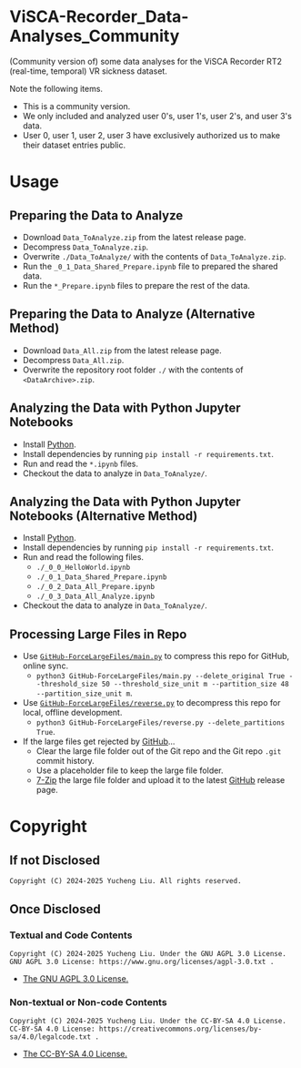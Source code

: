 # ViSCA-Recorder_Data-Analyses_Community

(Community version of) some data analyses for the ViSCA Recorder RT2 (real-time, temporal) VR sickness dataset.

Note the following items.

- This is a community version.
- We only included and analyzed user 0's, user 1's, user 2's, and user 3's data.
- User 0, user 1, user 2, user 3 have exclusively authorized us to make their dataset entries public.

# Usage
## Preparing the Data to Analyze

- Download `Data_ToAnalyze.zip` from the latest release page.
- Decompress `Data_ToAnalyze.zip`.
- Overwrite `./Data_ToAnalyze/` with the contents of `Data_ToAnalyze.zip`.
- Run the `_0_1_Data_Shared_Prepare.ipynb` file to prepared the shared data.
- Run the `*_Prepare.ipynb` files to prepare the rest of the data.

## Preparing the Data to Analyze (Alternative Method)

- Download `Data_All.zip` from the latest release page.
- Decompress `Data_All.zip`.
- Overwrite the repository root folder `./` with the contents of `<DataArchive>.zip`.

## Analyzing the Data with Python Jupyter Notebooks

- Install [Python](https://www.python.org/).
- Install dependencies by running `pip install -r requirements.txt`.
- Run and read the `*.ipynb` files.
- Checkout the data to analyze in `Data_ToAnalyze/`.

## Analyzing the Data with Python Jupyter Notebooks (Alternative Method)

- Install [Python](https://www.python.org/).
- Install dependencies by running `pip install -r requirements.txt`.
- Run and read the following files.
  - `./_0_0_HelloWorld.ipynb`
  - `./_0_1_Data_Shared_Prepare.ipynb`
  - `./_0_2_Data_All_Prepare.ipynb`
  - `./_0_3_Data_All_Analyze.ipynb`
- Checkout the data to analyze in `Data_ToAnalyze/`.

## Processing Large Files in Repo

- Use [`GitHub-ForceLargeFiles/main.py`](https://github.com/liu-yucheng/GitHub-ForceLargeFiles) to compress this repo for GitHub, online sync.
  - `python3 GitHub-ForceLargeFiles/main.py --delete_original True --threshold_size 50 --threshold_size_unit m --partition_size 48 --partition_size_unit m`.
- Use [`GitHub-ForceLargeFiles/reverse.py`](https://github.com/liu-yucheng/GitHub-ForceLargeFiles) to decompress this repo for local, offline development. 
  - `python3 GitHub-ForceLargeFiles/reverse.py --delete_partitions True`.
- If the large files get rejected by [GitHub](https://github.com/)...
  - Clear the large file folder out of the Git repo and the Git repo `.git` commit history.
  - Use a placeholder file to keep the large file folder.
  - [7-Zip](https://www.7-zip.org/) the large file folder and upload it to the latest [GitHub](https://github.com/) release page.

# Copyright
## If not Disclosed

```
Copyright (C) 2024-2025 Yucheng Liu. All rights reserved.
```

## Once Disclosed
### Textual and Code Contents

```
Copyright (C) 2024-2025 Yucheng Liu. Under the GNU AGPL 3.0 License.
GNU AGPL 3.0 License: https://www.gnu.org/licenses/agpl-3.0.txt .
```

- [The GNU AGPL 3.0 License.](./license)

### Non-textual or Non-code Contents

```
Copyright (C) 2024-2025 Yucheng Liu. Under the CC-BY-SA 4.0 License.
CC-BY-SA 4.0 License: https://creativecommons.org/licenses/by-sa/4.0/legalcode.txt .
```

- [The CC-BY-SA 4.0 License.](./license-2)
